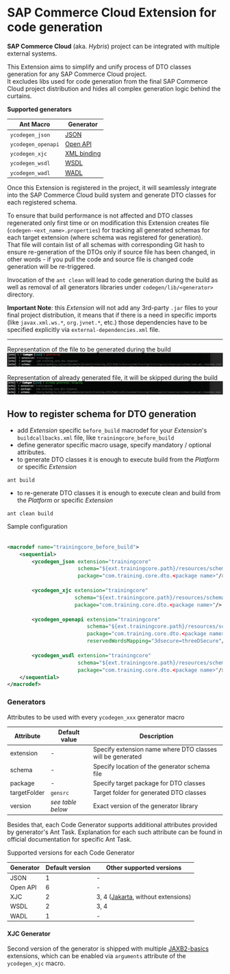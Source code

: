 SAP Commerce Cloud Extension for code generation
=====================

**SAP Commerce Cloud** (aka. _Hybris_) project can be integrated with multiple external systems.

This Extension aims to simplify and unify process of DTO classes generation for any SAP Commerce Cloud project.<br>
It excludes libs used for code generation from the final SAP Commerce Cloud project distribution and hides all complex
generation logic behind the curtains.

**Supported generators**

| Ant Macro          | Generator                                                                                   |
|--------------------|---------------------------------------------------------------------------------------------|
| `ycodegen_json`    | [JSON](https://joelittlejohn.github.io/jsonschema2pojo/site/1.2.1/Jsonschema2PojoTask.html) |  
| `ycodegen_openapi` | [Open API](https://openapi-generator.tech)                                                  |                
| `ycodegen_xjc`     | [XML binding](https://eclipse-ee4j.github.io/jaxb-ri/)                                      |                
| `ycodegen_wsdl`    | [WSDL](https://jakarta.ee/specifications/xml-binding/)                                      |                
| `ycodegen_wadl`    | [WADL](https://mvnrepository.com/artifact/org.jvnet.ws.wadl)                                |                

Once this Extension is registered in the project, it will seamlessly integrate into the SAP Commerce Cloud build system
and generate DTO classes for each registered schema.

To ensure that build performance is not affected and DTO classes regenerated only first time or on modification this
Extension creates file (`codegen-<ext_name>.properties`) for tracking all generated schemas for each target extension 
(where schema was registered for generation).<br>
That file will contain list of all schemas with corresponding Git hash to ensure re-generation of the DTOs only if
source file has been changed, in other words - if you pull the code and source file is changed code generation will be
re-triggered.

Invocation of the `ant clean` will lead to code generation during the build as well as removal of all generators
libraries under `codegen/lib/<generator>` directory.

**Important Note**: this _Extension_ will not add any 3rd-party `.jar` files to your final project distribution, it
means that if there is a need in specific imports (like `javax.xml.ws.*`, `org.jvnet.*`, etc.) those dependencies have
to be specified explicitly via `external-dependencies.xml` file.

---

Representation of the file to be generated during the build
![Generate](docs/generate.png?raw=true)

Representation of already generated file, it will be skipped during the build
![Skip](docs/skip.png?raw=true)

## How to register schema for DTO generation

- add _Extension_ specific `before_build` macrodef for your _Extension_'s `buildcallbacks.xml` file,
  like `trainingcore_before_build`
- define generator specific macro usage, specify mandatory / optional attributes.
- to generate DTO classes it is enough to execute build from the _Platform_ or specific _Extension_

```shell
ant build
```

- to re-generate DTO classes it is enough to execute clean and build from the _Platform_ or specific _Extension_

```shell
ant clean build
```

Sample configuration

```xml

<macrodef name="trainingcore_before_build">
    <sequential>
        <ycodegen_json extension="trainingcore"
                       schema="${ext.trainingcore.path}/resources/schema/some-api-response.json"
                       package="com.training.core.dto.<package name>"/>

        <ycodegen_xjc extension="trainingcore"
                      schema="${ext.trainingcore.path}/resources/schema/some-service.xsd"
                      package="com.training.core.dto.<package name>"/>

        <ycodegen_openapi extension="trainingcore"
                          schema="${ext.trainingcore.path}/resources/schema/openapi.yml"
                          package="com.training.core.dto.<package name>"
                          reservedWordsMapping="3dsecure=threeDSecure"/>

        <ycodegen_wsdl extension="trainingcore"
                       schema="${ext.trainingcore.path}/resources/schema/some-service.wsdl"
                       package="com.training.core.dto.<package name>"/>
    </sequential>
</macrodef>
```

### Generators

Attributes to be used with every `ycodegen_xxx` generator macro

| Attribute    | Default value     | Description                                                |
|--------------|-------------------|------------------------------------------------------------|
| extension    | -                 | Specify extension name where DTO classes will be generated |
| schema       | -                 | Specify location of the generator schema file              |
| package      | -                 | Specify target package for DTO classes                     |
| targetFolder | `gensrc`          | Target folder for generated DTO classes                    |
| version      | _see table below_ | Exact version of the generator library                     |

Besides that, each Code Generator supports additional attributes provided by generator's Ant Task. Explanation for each
such attribute can be found in official documentation for specific Ant Task.

Supported versions for each Code Generator

| Generator | Default version | Other supported versions                                                      |
|-----------|-----------------|-------------------------------------------------------------------------------|
| JSON      | 1               | -                                                                             |
| Open API  | 6               | -                                                                             |
| XJC       | 2               | 3, 4 ([Jakarta](https://eclipse-ee4j.github.io/jaxb-ri/), without extensions) |
| WSDL      | 2               | 3, 4                                                                          |
| WADL      | 1               | -                                                                             |

#### XJC Generator

Second version of the generator is shipped with multiple [JAXB2-basics](https://github.com/highsource/jaxb2-basics)
extensions, which can be enabled via `arguments` attribute of the `ycodegen_xjc` macro.
